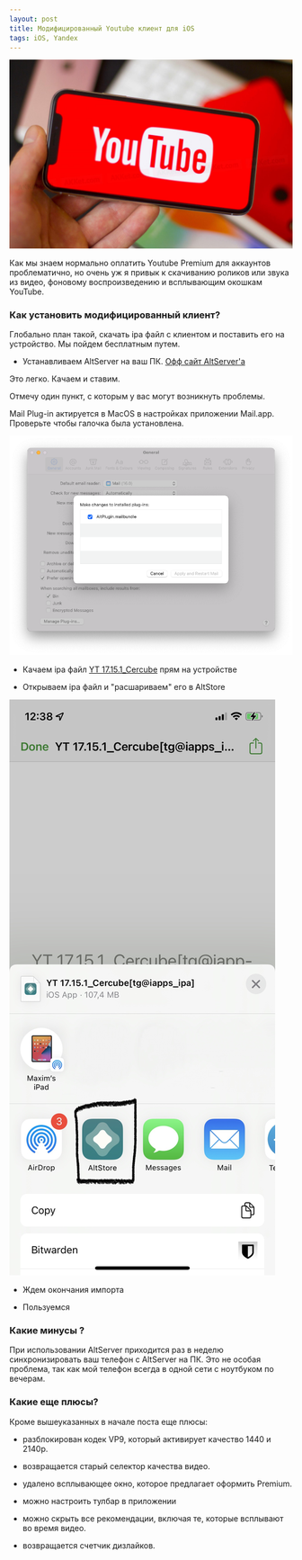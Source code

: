 ```yaml
---
layout: post
title: Модифицированный Youtube клиент для iOS
tags: iOS, Yandex
---
```

![](https://raw.githubusercontent.com/tatarinovms/tatarinovms.github.io/master/images/posts/Youtube/logo.jpeg)

Как мы знаем нормально оплатить Youtube Premium для  аккаунтов проблематично, но очень уж я привык к скачиванию роликов или звука из видео, фоновому воспроизведению и всплывающим окошкам YouTube.

### Как установить модифицированный клиент?

Глобально план такой, скачать ipa файл с клиентом и поставить его на устройство. Мы пойдем бесплатным путем.

- Устанавливаем AltServer на ваш ПК. [Офф сайт AltServer'а](https://altstore.io/)

Это легко. Качаем и ставим.

Отмечу один пункт, с которым у вас могут возникнуть проблемы.

Mail Plug-in актируется в MacOS в настройках приложении Mail.app. Проверьте чтобы галочка была установлена.

![](https://raw.githubusercontent.com/tatarinovms/tatarinovms.github.io/master/images/posts/Youtube/mail_app_plug.png)

- Качаем ipa файл [YT 17.15.1_Cercube](https://disk.yandex.ru/d/JbTgJzSfM5gYUw) прям на устройстве

- Открываем ipa файл и "расшариваем" его в AltStore

![](https://raw.githubusercontent.com/tatarinovms/tatarinovms.github.io/master/images/posts/Youtube/sharealt.jpg)

- Ждем окончания импорта

- Пользуемся

### Какие минусы ?

При использовании AltServer приходится раз в неделю синхронизировать ваш телефон с AltServer на ПК. Это не особая проблема, так как мой телефон всегда в одной сети с ноутбуком по вечерам.

### Какие еще плюсы?

Кроме вышеуказанных в начале поста еще плюсы:

- разблокирован кодек VP9, который активирует качество 1440 и 2140p.

- возвращается старый селектор качества видео.

- удалено всплывающее окно, которое предлагает оформить Premium.

- можно настроить тулбар в приложении

- можно скрыть все рекомендации, включая те, которые всплывают во время видео.

- возвращается счетчик дизлайков.
